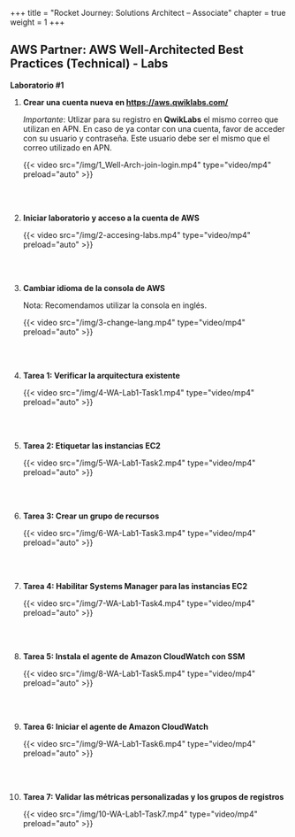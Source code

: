 +++ 
title = "Rocket Journey: Solutions Architect – Associate" 
chapter = true 
weight = 1 
+++

## AWS Partner: AWS Well-Architected Best Practices (Technical) - Labs

**Laboratorio #1**

1. **Crear una cuenta nueva en <a href="https://aws.qwiklabs.com/" target="_blank">https://aws.qwiklabs.com/</a>**

	*Importante*: Utlizar para su registro en **QwikLabs** el mismo correo que utilizan en APN. En caso de ya contar con una cuenta, favor de acceder con su usuario y contraseña. Este usuario debe ser el mismo que el correo utilizado en APN.

	{{< video src="/img/1_Well-Arch-join-login.mp4" type="video/mp4" preload="auto" >}}

	<br></br>

1. **Iniciar laboratorio y acceso a la cuenta de AWS**

	{{< video src="/img/2-accesing-labs.mp4" type="video/mp4" preload="auto" >}}

	<br></br>

1. **Cambiar idioma de la consola de AWS**

	Nota: Recomendamos utilizar la consola en inglés.

	{{< video src="/img/3-change-lang.mp4" type="video/mp4" preload="auto" >}}

	<br></br>

1. **Tarea 1: Verificar la arquitectura existente**

	{{< video src="/img/4-WA-Lab1-Task1.mp4" type="video/mp4" preload="auto" >}}

	<br></br>

1. **Tarea 2: Etiquetar las instancias EC2**

	{{< video src="/img/5-WA-Lab1-Task2.mp4" type="video/mp4" preload="auto" >}}

	<br></br>

1. **Tarea 3: Crear un grupo de recursos**

	{{< video src="/img/6-WA-Lab1-Task3.mp4" type="video/mp4" preload="auto" >}}

	<br></br>

1. **Tarea 4: Habilitar Systems Manager para las instancias EC2**

	{{< video src="/img/7-WA-Lab1-Task4.mp4" type="video/mp4" preload="auto" >}}

	<br></br>

1. **Tarea 5: Instala el agente de Amazon CloudWatch con SSM**

	{{< video src="/img/8-WA-Lab1-Task5.mp4" type="video/mp4" preload="auto" >}}

	<br></br>

1. **Tarea 6: Iniciar el agente de Amazon CloudWatch**

	{{< video src="/img/9-WA-Lab1-Task6.mp4" type="video/mp4" preload="auto" >}}

	<br></br>

1. **Tarea 7: Validar las métricas personalizadas y los grupos de registros**

	{{< video src="/img/10-WA-Lab1-Task7.mp4" type="video/mp4" preload="auto" >}}